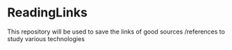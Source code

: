 # ReadingLinks
This repository will be used to save the links of good sources /references to study various technologies
